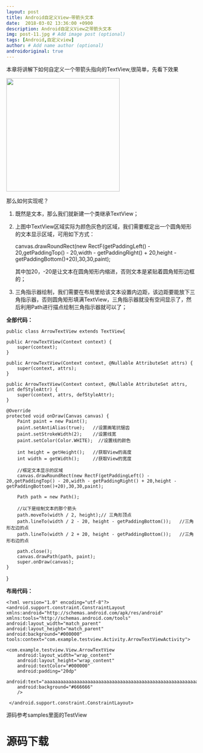 ```yaml
---
layout: post
title: Android自定义View—带箭头文本
date:  2018-03-02 13:36:00 +0900
description: Android自定义View之带箭头文本
img: post-11.jpg # Add image post (optional)
tags: [Android,自定义view]
author: # Add name author (optional)
androidoriginal: true
---
```

本章将讲解下如何自定义一个带箭头指向的TextView,很简单，先看下效果

<img src="{{site.imagepath}}/assets/img/blog/androidoriginal/arrowtextview/preview.jpg" height = "300px"/>

那么如何实现呢？

1. 既然是文本，那么我们就新建一个类继承TextView；

2. 上图中TextView区域实际为颜色灰色的区域，我们需要框定出一个圆角矩形的文本显示区域，可用如下方式：

    canvas.drawRoundRect(new RectF(getPaddingLeft() - 20,getPaddingTop() - 20,width - getPaddingRight() + 20,height - getPaddingBottom()+20),30,30,paint);

	其中加20，-20是让文本在圆角矩形内缩进，否则文本是紧贴着圆角矩形边框的；

3. 三角指示器绘制，我们需要在布局里给该文本设置内边距，该边距要能放下三角指示器，否则圆角矩形填满TextView，三角指示器就没有空间显示了，然后利用Path进行描点绘制三角指示器就可以了；

**全部代码：**

    public class ArrowTextView extends TextView{

    public ArrowTextView(Context context) {
        super(context);
    }

    public ArrowTextView(Context context, @Nullable AttributeSet attrs) {
        super(context, attrs);
    }

    public ArrowTextView(Context context, @Nullable AttributeSet attrs, int defStyleAttr) {
        super(context, attrs, defStyleAttr);
    }

    @Override
    protected void onDraw(Canvas canvas) {
        Paint paint = new Paint();
        paint.setAntiAlias(true);   //设置画笔抗锯齿
        paint.setStrokeWidth(2);    //设置线宽
        paint.setColor(Color.WHITE);  //设置线的颜色

        int height = getHeight();   //获取View的高度
        int width = getWidth();     //获取View的宽度

        //框定文本显示的区域
        canvas.drawRoundRect(new RectF(getPaddingLeft() - 20,getPaddingTop() - 20,width - getPaddingRight() + 20,height - getPaddingBottom()+20),30,30,paint);

        Path path = new Path();

        //以下是绘制文本的那个箭头
        path.moveTo(width / 2, height);// 三角形顶点
        path.lineTo(width / 2 - 20, height - getPaddingBottom());   //三角形左边的点
        path.lineTo(width / 2 + 20, height - getPaddingBottom());   //三角形右边的点

        path.close();
        canvas.drawPath(path, paint);
        super.onDraw(canvas);
    }
}

**布局代码：**

    <?xml version="1.0" encoding="utf-8"?>
	<android.support.constraint.ConstraintLayout
    xmlns:android="http://schemas.android.com/apk/res/android"
    xmlns:tools="http://schemas.android.com/tools"
    android:layout_width="match_parent"
    android:layout_height="match_parent"
    android:background="#000000"
    tools:context="com.example.testview.Activity.ArrowTextViewActivity">

    <com.example.testview.View.ArrowTextView
        android:layout_width="wrap_content"
        android:layout_height="wrap_content"
        android:textColor="#000000"
        android:padding="20dp"
        android:text="aaaaaaaaaaaaaaaaaaaaaaaaaaaaaaaaaaaaaaaaaaaaaaaaaaaaaaaaaaaaaaaaaaaaaaaaaaaaaaaaaaaaaaaaaaaaaaaaaaaaaaaaaaaaaaaaaaaaaaaaaaaaaaaaaaaaaaaaaaaaaaaaaaaaaaaaaaaaaaaaaaaaaaaaaaaaaaaaaaaaaaaaaaaaaaaaa"
        android:background="#666666"
        />

	 </android.support.constraint.ConstraintLayout>

源码参考samples里面的TestView
<h1><a href="https://github.com/leach-chen/TestProject/tree/master/samples/TestView" style="text-decoration: none;" target="_blank" title="源码下载">源码下载</a><h1>
